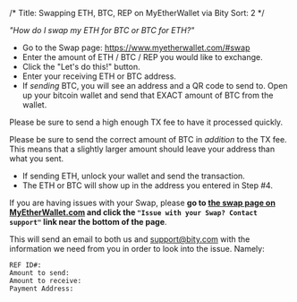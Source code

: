 /*
Title: Swapping ETH, BTC, REP on MyEtherWallet via Bity
Sort: 2
*/

*"How do I swap my ETH for BTC or BTC for ETH?"*


*  Go to the Swap page: <a href="https://www.myetherwallet.com/#swap" data-cke-saved-href="https://www.myetherwallet.com/#swap">https://www.myetherwallet.com/#swap</a>
*  Enter the amount of ETH / BTC / REP you would like to exchange.
*  Click the "Let's do this!" button.
*  Enter your receiving ETH or BTC address.
*  If *sending* BTC, you will see an address and a QR code to send to. Open up your bitcoin wallet and send that EXACT amount of BTC from the wallet.

Please be sure to send a high enough TX fee to have it processed quickly.

Please be sure to send the correct amount of BTC in *addition* to the TX fee. This means that a slightly larger amount should leave your address than what you sent. 

*  If sending ETH, unlock your wallet and send the transaction.
*  The ETH or BTC will show up in the address you entered in Step #4.

If you are having issues with your Swap, please **go to [the swap page on MyEtherWallet.com](https://www.myetherwallet.com/#swap) and click the `"Issue with your Swap? Contact support"` link near the bottom of the page**.

This will send an email to both us and support@bity.com with the information we need from you in order to look into the issue. Namely:

```
REF ID#: 
Amount to send: 
Amount to receive: 
Payment Address:
```